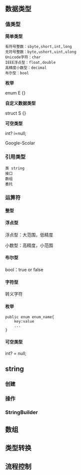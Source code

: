 ## 数据类型
### 值类型
**简单类型**

    有符号整数：sbyte,short,int,long
    无符号整数：byte,ushort,uint,ulong
    Unicode字符：char
    IEEE浮点型：float,double
    高精度小数型：decimal
    布尔型：bool

**枚举**

enum E {}

**自定义数据类型**

struct S {}

**可空类型**

int? i=null;

Google-Scolar

### 引用类型
    类 string
    接口
    数组
    委托
### 运算符
#### 整型

#### 浮点型
浮点型：大范围，低精度

小数型：高精度，小范围
#### 布尔型
bool：true or false
#### 字符型
转义字符
#### 枚举
```
public enum enum_name{
    key:value
    ...
}
```
#### 可空类型
int? = null;
## string
### 创建

### 操作

### StringBuilder

## 数组

## 类型转换

## 流程控制
